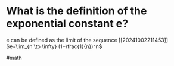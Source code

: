 # What is the definition of the exponential constant e? 
e can be defined as the limit of the sequence [[20241002211453]] $e=\lim_{n \to \infty} (1+\frac{1}{n})^n$

#math 